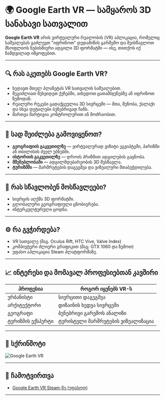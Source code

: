
# 🌍 Google Earth VR — სამყაროს 3D სანახავი სათვალით

**Google Earth VR** არის ვირტუალური რეალობის (VR) აპლიკაცია, რომელიც საშუალებას გაძლევთ "იფრინოთ" დედამიწის გარშემო და შეისწავლოთ მსოფლიოს ნებისმიერი ადგილი 3D ფორმატში — ისე, თითქოს იქ ნამდვილად იმყოფებით.

---

## 🔍 რას აკეთებს Google Earth VR?

- ხედავთ მთელ პლანეტას VR სათვალის საშუალებით.
- შეგიძლიათ შეხვიდეთ ქუჩებში, აიხედოთ ცათამბჯენებზე ან იფრინოთ ზემოდან.
- რეალური რუკები გადაქცეულია 3D სივრცეში — მთა, შენობა, ქალაქი და სხვა დეტალები ბუნებრივად ჩანს.
- მართვა მარტივია კონტროლერით ან მოძრაობით.

---

## 🎯 სად შეიძლება გამოვიყენოთ?

- **გეოგრაფიის გაკვეთილზე** — ვირტუალურად ვიზიტი ეგვიპტეში, პარიზში ან თბილისის ძველ უბნებში.
- **ისტორიის გაკვეთილზე** — დროის პრიზმით ადგილების გაცნობა.
- **მშენებლობაში** — ადგილმდებარეობის 3D შესწავლა.
- **ტურიზმში** — მარშრუტების დაგეგმვა და ვიზუალური შთაბეჭდილება.

---

## 🧠 რას სწავლობენ მოსწავლეები?

- სივრცის აღქმა 3D ფორმატში.
- გლობალური გეოგრაფიული ცნობიერება.
- ინტერკულტურული ცოდნა.

---

## ⚙️ რა გვჭირდება?

- VR სათვალე (მაგ. Oculus Rift, HTC Vive, Valve Index)
- კომპიუტერი ძლიერი გრაფიკით (მაგ: GTX 1060 და ზემოთ)
- უფასო აპლიკაცია Steam პლატფორმაზე.

---

## 📈 ინტერესი და მომავალ პროფესიებთან კავშირი

| პროფესია                | როგორ იყენებს VR-ს |
|------------------------|--------------------|
| ურბანისტი              | სივრცითი დაგეგმვა |
| არქიტექტორი            | დიზაინის ხედვა სივრცეში |
| გეოგრაფი               | ბუნებრივი გარემოს ანალიზი |
| ტურიზმის ექსპერტი      | ტურისტული მარშრუტების ვიზუალიზაცია |

---

## 🎥 სქრინშოტი

![Google Earth VR](https://upload.wikimedia.org/wikipedia/commons/thumb/2/2a/Google_Earth_VR_screenshot.jpg/800px-Google_Earth_VR_screenshot.jpg)

---

## 🔗 ჩამოტვირთვა

- [Google Earth VR Steam-ზე (უფასოდ)](https://store.steampowered.com/app/348250/Google_Earth_VR/)

---

